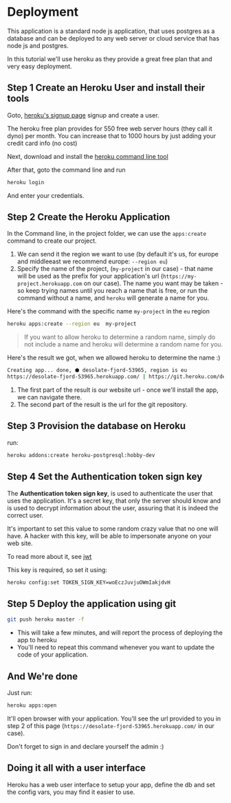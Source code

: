 # Deployment

This application is a standard node js application, that uses postgres as a database and can be deployed to any web server or cloud service that has node js and postgres.

In this tutorial we'll use heroku as they provide a great free plan that and very easy deployment.

## Step 1 Create an Heroku User and install their tools

Goto, [heroku's signup page](https://signup.heroku.com/) signup and create a user.

The heroku free plan provides for 550 free web server hours (they call it dyno) per month. You can increase that to 1000 hours by just adding your credit card info (no cost)

Next, download and install the [heroku command line tool](https://devcenter.heroku.com/articles/heroku-cli#download-and-install)

After that, goto the command line and run 
```sh
heroku login
```

And enter your credentials.

## Step 2 Create the Heroku Application

In the Command line, in the project folder, we can use the `apps:create` command to create our project.
1. We can send it the region we want to use (by default it's us, for europe and middleeast we recommend europe: `--region eu`)
2. Specify the name of the project, (`my-project` in our case) - that name will be used as the prefix for your application's url (`https://my-project.herokuapp.com` on our case). 
The name you want may be taken - so keep trying names until you reach a name that is free, or run the command without a name, and `heroku` will generate a name for you.

Here's the command with the specific name `my-project` in the `eu` region
```sh
heroku apps:create --region eu  my-project
```
> If you want to allow heroku to determine a random name, simply do not include a name and heroku will determine a random name for you.

Here's the result we got, when we allowed heroku to determine the name :)
```sh
Creating app... done, ⬢ desolate-fjord-53965, region is eu
https://desolate-fjord-53965.herokuapp.com/ | https://git.heroku.com/desolate-fjord-53965.git
```
1. The first part of the result is our website url - once we'll install the app, we can navigate there.
2. The second part of the result is the url for the git repository.

## Step 3 Provision the database on Heroku
run:
```sh
heroku addons:create heroku-postgresql:hobby-dev
```
## Step 4 Set the Authentication token sign key
The **Authentication token sign key**, is used to authenticate the user that uses the application. It's a secret key, that only the server should know and is used to decrypt information about the user, assuring that it is indeed the correct user.

It's important to set this value to some random crazy value that no one will have. A hacker with this key, will be able to impersonate anyone on your web site.

To read more about it, see [jwt](https://jwt.io/)

This key is required, so set it using:
```sh
heroku config:set TOKEN_SIGN_KEY=woEczJuvjuOWmIakjdvH
```

## Step 5 Deploy the application using git
```sh
git push heroku master -f
```

* This will take a few minutes, and will report the process of deploying the app to heroku
* You'll need to repeat this command whenever you want to update the code of your application.



## And We're done
Just run:
```sh
heroku apps:open
```
 It'll open browser with your application. You'll see the url provided to you in step 2 of this page  (`https://desolate-fjord-53965.herokuapp.com/` in our case).

Don't forget to sign in and declare yourself the admin :)

## Doing it all with a user interface
Heroku has a web user interface to setup your app, define the db and set the config vars, you may find it easier to use.

